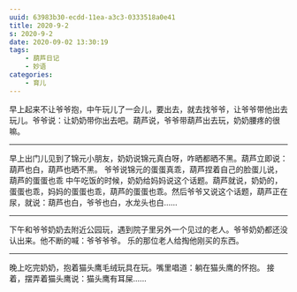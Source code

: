 ```yaml
---
uuid: 63983b30-ecdd-11ea-a3c3-0333518a0e41
title: 2020-9-2
s: 2020-9-2
date: 2020-09-02 13:30:19
tags:
	- 葫芦日记
	- 妙语
categories:
	- 育儿
---
```


早上起来不让爷爷抱，中午玩儿了一会儿，要出去，就去找爷爷，让爷爷带他出去玩儿。爷爷说：让奶奶带你出去吧。葫芦说，爷爷带葫芦出去玩，奶奶腰疼的很嘛。

---

早上出门儿见到了锦元小朋友，奶奶说锦元真白呀，咋晒都晒不黑。葫芦立即说：葫芦也白，葫芦也晒不黑。
爷爷说锦元的蛋蛋真乖，葫芦捏着自己的脸蛋儿说，葫芦的蛋蛋也乖
中午吃饭的时候，奶奶给妈妈说这个话题。葫芦就说，奶奶的，蛋蛋也乖，妈妈的蛋蛋也乖，葫芦的蛋蛋也乖。然后爷爷又说这个话题，葫芦正在尿，就说：葫芦也白，爷爷也白，水龙头也白……

---

下午和爷爷奶奶去附近公园玩，遇到院子里另外一个见过的老人。爷爷奶奶都还没认出来。他不断的喊：爷爷爷爷。 乐的那位老人给掏他刚买的东西。

---

晚上吃完奶奶，抱着猫头鹰毛绒玩具在玩。嘴里唱道：躺在猫头鹰的怀抱。
接着，摆弄着猫头鹰说：猫头鹰有耳屎......
